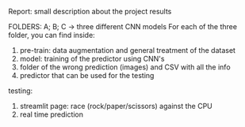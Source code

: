Report: small description about the project results
 

FOLDERS: A; B; C -> three different CNN models
For each of the three folder, you can find inside:
   1) pre-train: data augmentation and general treatment of the dataset
   2) model: training of the predictor using CNN's
   3) folder of the wrong prediction (images) and CSV with all the info
   4) predictor that can be used for the testing

testing:
   1) streamlit page: race (rock/paper/scissors) against the CPU
   2) real time prediction

